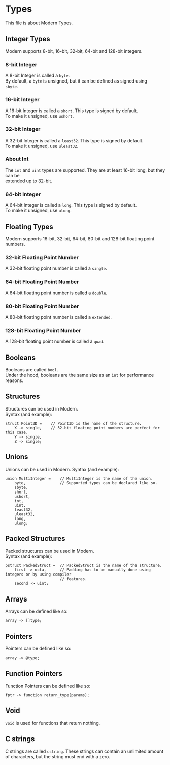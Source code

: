 # Types
This file is about Modern Types.
## Integer Types
Modern supports 8-bit, 16-bit, 32-bit, 64-bit and 128-bit integers.
### 8-bit Integer
A 8-bit Integer is called a ``byte``.  
By default, a ``byte`` is unsigned, but it can be defined as signed using  
``sbyte``.
### 16-bit Integer
A 16-bit Integer is called a ``short``. This type is signed by default.  
To make it unsigned, use ``ushort``.
### 32-bit Integer
A 32-bit Integer is called a ``least32``. This type is signed by default.  
To make it unsigned, use ``uleast32``.
### About Int
The ``int`` and ``uint`` types are supported. They are at least 16-bit long, but they can be  
extended up to 32-bit.
### 64-bit Integer
A 64-bit Integer is called a ``long``. This type is signed by default.  
To make it unsigned, use ``ulong``.
## Floating Types
Modern supports 16-bit, 32-bit, 64-bit, 80-bit and 128-bit floating point numbers.
### 32-bit Floating Point Number
A 32-bit floating point number is called a ``single``.
### 64-bit Floating Point Number
A 64-bit floating point number is called a ``double``.
### 80-bit Floating Point Number
A 80-bit floating point number is called a ``extended``.
### 128-bit Floating Point Number
A 128-bit floating point number is called a ``quad``.
## Booleans
Booleans are called `bool`.  
Under the hood, booleans are the same size as an `int` for performance reasons.
## Structures
Structures can be used in Modern.  
Syntax (and example):  
```
struct Point3D =    // Point3D is the name of the structure.
    X -> single,    // 32-bit floating point numbers are perfect for this case.
    Y -> single,
    Z -> single;
```
## Unions
Unions can be used in Modern.
Syntax (and example):  
```
union MultiInteger =    // MultiInteger is the name of the union.
    byte,               // Supported types can be declared like so.
    sbyte,
    short,
    ushort,
    int,
    uint,
    least32,
    uleast32,
    long,
    ulong;
```
## Packed Structures
Packed structures can be used in Modern.  
Syntax (and example):  
```
pstruct PackedStruct =  // PackedStruct is the name of the structure.
    first -> octa,      // Padding has to be manually done using integers or by using compiler
                        // features.
    second -> uint;
```
## Arrays
Arrays can be defined like so:  
```
array -> []type;
```  
## Pointers
Pointers can be defined like so:  
```
array -> @type;
```
## Function Pointers
Function Pointers can be defined like so:  
```
fptr -> function return_type(params);
```
## Void
``void`` is used for functions that return nothing.
## C strings
C strings are called `cstring`. These strings can contain an unlimited amount of characters, but the string must end with a zero.